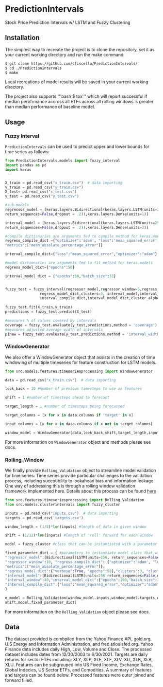 # PredictionIntervals

Stock Price Prediction Intervals w/ LSTM and Fuzzy Clustering

## Installation

The simplest way to recreate the project is to clone the repository, set it as your current working directory and run the make command:

```bash
$ git clone https://github.com/cfiscella/PredictionIntervals/
$ cd ./PredictionIntervals
$ make
```
Local recreations of model results will be saved in your current working directory.

The project also supports '''bash $ tox''' which will report successful if median perofrmance accross all ETFs across all rolling windows is greater than median performance of baseline model.

## Usage

### Fuzzy Interval
`PredictionIntervals` can be used to predict upper and lower bounds
for time series as follows:

```python
from PredictionIntervals.models import fuzzy_interval
import pandas as pd
import keras


X_train = pd.read_csv("x_train.csv")  # data importing
y_train = pd.read_csv("y_train.csv")
X_test= pd.read_csv("x_test.csv")
y_test = pd.read_csv("y_test.csv")

#sub-models
regressor_model = [keras.layers.Bidirectional(keras.layers.LSTM(units=256, 
return_sequences=False,dropout = .2)),keras.layers.Dense(units=1)]

interval_model = [keras.layers.Bidirectional(keras.layers.LSTM(units=256, 
return_sequences=False,dropout = .2)),keras.layers.Dense(units=2)]

#compile dictionaries are arguments fed to compile method for keras.models
regress_compile_dict ={"optimizer":'adam', "loss":'mean_squared_error',
"metrics":["mean_absolute_percentage_error"]}

interval_compile_dict={"loss":"mean_squared_error","optimizer":"adam"}

#model dictionaries are arguments fed to fit method for keras.models
regress_model_dict={"epochs":50}

interval_model_dict = {"epochs":50,"batch_size":32}


fuzzy_test = fuzzy_interval(regressor_model,regressor_window=5,regress_compile_dict,
                regress_model_dict,clusters=3, interval_model,interval_window = 5,
                interval_compile_dict,interval_model_dict,cluster_alpha=.05)
                
fuzzy_test.fit(X_train,y_train)
predictions = fuzzy_test.predict(X_test)

#measures % of values covered by intervals
coverage = fuzzy_test.evaluate(y_test,predictions,method = 'coverage')
#measures adjusted average width of intervals
pinaw = fuzzy_test.evaluate(y_test,predictions,method = 'interval_width_average) 
```
### WindowGenerator
We also offer a WindowGenerator object that assists in the creation of time windowing
of multiple timeseries for feature construction for LSTM models.

```python
from src.models.features.timeseriesprocessing import WindowGenerator

data = pd.read_csv("x_train.csv")  # data importing

look_back = 10 #number of previous timesteps to use as features

shift = 1 #number of timesteps ahead to forecast

target_length = 1 #number of timesteps being forecasted

target_columns = [x for x in data.columns if 'target' in x]

input_columns = [x for x in data.columns if x not in target_columns]

window_model = WindowGenerator(data,look_back,shift,target_length,input_columns,target_columns) 
```

For more information on `WindowGenerator` object and methods please see docs.

### Rolling_Window

We finally provide `Rolling_Validation` object to streamline model validation for time series.
Time series provide particular challenges to the validation process, including suceptibility to
lookahead bias and information leakage.  One way of addressing this is through a rolling window 
validation framework implemented here. Details about this process can be found [here](https://medium.com/@soumyachess1496/cross-validation-in-time-series-566ae4981ce4)


```python
from src.features.timeseriesprocessing import Rolling_Validation
from src.models.clusterintervals import fuzzy_cluster

inputs = pd.read_csv("inputs.csv")  # data importing
targets = pd.read_csv('targets.csv')

window_length = (1/8)*len(inputs) #length of data in given window

shift = (1/12)*len(inputs) #length of 'roll' forward for each window

model = fuzzy_cluster #class that can be instantiated with a parameter dictionary

fixed_parameter_dict = { #parameters to instantiate model class that will stay fixed during rolling validation process
"regressor_model":[Bidirectional(LSTM(units=256, return_sequences=False,dropout = .2)),Dense(units=1)],                      
"regressor_window":10, "regress_compile_dict": {"optimizer":'adam', "loss":'mean_squared_error',
"metrics":["mean_absolute_percentage_error"]},
"regress_model_dict":{"verbose":True, "epochs":50},"clusters":3, "cluster_alpha":.05,
"interval_model":[Bidirectional(LSTM(units=256 return_sequences=False,dropout = .2)),Dense(units=2)],
"interval_window":40,"interval_model_dict":{"epochs":100,"batch_size":32,"verbose":True},
"interval_compile_dict":{"loss":"mean_squared_error","optimizer":"adam"},
}

e_model = Rolling_Validation(window_model.inputs,window_model.targets,window_length,
shift,model,fixed_parameter_dict)
```

For more information on the `Rolling_Validation` object please see docs.
## Data

The dataset provided is combpiled from the Yahoo Finance API, gold.org, U.S Energy and Information Administration, and fred.stlouisfed.org. Yahoo Finance data includes daily High, Low, Volume and Close.  The processed dataset includes dates from 12/30/2003 to 6/30/2021. Targets are daily returns for sector ETFs including: XLY, XLP, XLE, XLF, XLV, XLI, XLK, XLB, XLU. Features can be subgrouped into US Fixed Income, Exchange Rates, Global Indecies, US Sector ETFs, and Comodities. A summary of features and targets can be found below. Processed features were outer joined and forward filled.
